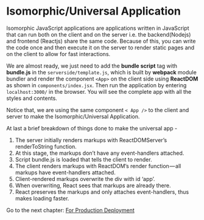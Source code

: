 # Isomorphic/Universal Application
Isomorphic JavaScript applications are applications written in JavaScript that can run both on the client and on the server i.e. the backend(Nodejs) and frontend (Reactjs) share the same code. Because of this, you can write the code once and then execute it on the server to render static pages and on the client to allow for fast interactions.

We are almost ready, we just need to add the **bundle script** tag with **bundle.js** in the `serverside/template.js`, which is built by **webpack** module bundler and render the component `<App>` on the client side using **ReactDOM** as shown in `components/index.jsx`. Then run the application by entering `localhost:3000/` in the browser. You will see the complete app with all the styles and contents. 

Notice that, we are using the same component `< App />` to the client and server to make the Isomorphic/Universal Application. 

At last a brief breakdown of things done to make the universal app -
1. The server initially renders markups with ReactDOMServer’s renderToString function.
2. At this stage, the markups don’t have any event-handlers attached.
3. Script bundle.js is loaded that tells the client to render.
4. The client renders markups with ReactDOM’s render function — all markups have event-handlers attached.
5. Client-rendered markups overwrite the div with id ‘app’.
6. When overwriting, React sees that markups are already there.
7. React preserves the markups and only attaches event-handlers, thus makes loading faster.

Go to the next chapter: [For Production Deployment](/projects/IBD/repos/react_router_tutorials/browse/chapters/12_for_production_deployment)